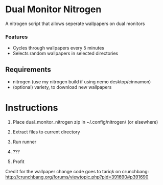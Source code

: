 # Dual Monitor Nitrogen
A nitrogen script that allows seperate wallpapers on dual monitors

### Features
- Cycles through wallpapers every 5 minutes
- Selects random wallpapers in selected directories

## Requirements
- nitrogen (use my nitrogen build if using nemo desktop/cinnamon)
- (optional) variety, to download new wallpapers

# Instructions
1) Place dual_monitor_nitrogen zip in ~/.config/nitrogen/ (or elsewhere)

2) Extract files to current directory

3) Run runner

4) ???

5) Profit

Credit for the wallpaper change code goes to tariqk on crunchbang:
http://crunchbang.org/forums/viewtopic.php?pid=391690#p391690
